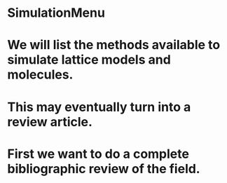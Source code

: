# SimulationMenu
#
# We will list the methods available to simulate lattice models and molecules.
# This may eventually turn into a review article.
# First we want to do a complete bibliographic review of the field.
